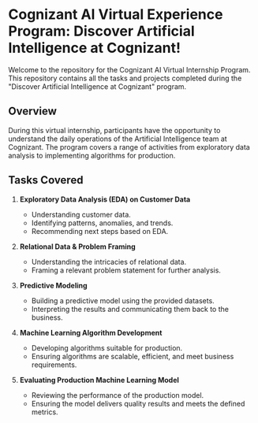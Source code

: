 # Cognizant AI Virtual Experience Program: Discover Artificial Intelligence at Cognizant!

Welcome to the repository for the Cognizant AI Virtual Internship Program. This repository contains all the tasks and projects completed during the "Discover Artificial Intelligence at Cognizant" program.

## Overview

During this virtual internship, participants have the opportunity to understand the daily operations of the Artificial Intelligence team at Cognizant. The program covers a range of activities from exploratory data analysis to implementing algorithms for production.

## Tasks Covered

1. **Exploratory Data Analysis (EDA) on Customer Data**
    - Understanding customer data.
    - Identifying patterns, anomalies, and trends.
    - Recommending next steps based on EDA.

2. **Relational Data & Problem Framing**
    - Understanding the intricacies of relational data.
    - Framing a relevant problem statement for further analysis.

3. **Predictive Modeling**
    - Building a predictive model using the provided datasets.
    - Interpreting the results and communicating them back to the business.

4. **Machine Learning Algorithm Development**
    - Developing algorithms suitable for production.
    - Ensuring algorithms are scalable, efficient, and meet business requirements.

5. **Evaluating Production Machine Learning Model**
    - Reviewing the performance of the production model.
    - Ensuring the model delivers quality results and meets the defined metrics.



